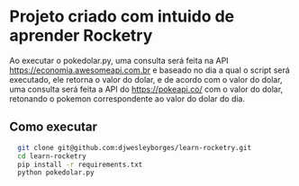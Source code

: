 
# Projeto criado com intuido de aprender Rocketry

Ao executar o pokedolar.py, uma consulta será feita na API https://economia.awesomeapi.com.br e baseado no dia a qual o script será executado, ele retorna o valor do dolar, e de acordo com o valor do dolar, uma consulta será feita a API do https://pokeapi.co/ com o valor do dolar, retonando o pokemon correspondente ao valor do dolar do dia.


## Como executar


```bash
  git clone git@github.com:djwesleyborges/learn-rocketry.git
  cd learn-rocketry
  pip install -r requirements.txt
  python pokedolar.py
```
